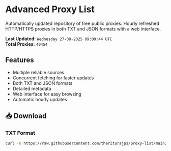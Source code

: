 # Advanced Proxy List

Automatically updated repository of free public proxies. Hourly refreshed HTTP/HTTPS proxies in both TXT and JSON formats with a web interface.

**Last Updated:** `Wednesday 27-08-2025 09:09:44 UTC`  
**Total Proxies:** `40454`

## Features
- Multiple reliable sources
- Concurrent fetching for faster updates
- Both TXT and JSON formats
- Detailed metadata
- Web interface for easy browsing
- Automatic hourly updates

## 📥 Download

### TXT Format
```bash
curl -O https://raw.githubusercontent.com/theriturajps/proxy-list/main/proxies.txt